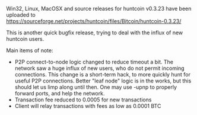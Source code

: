 Win32, Linux, MacOSX and source releases for huntcoin v0.3.23 have been uploaded to
https://sourceforge.net/projects/huntcoin/files/Bitcoin/huntcoin-0.3.23/

This is another quick bugfix release, trying to deal with the influx of new huntcoin users.

Main items of note:

* P2P connect-to-node logic changed to reduce timeout a bit.  The network saw a huge influx of new users, who do not permit incoming connections.  This change is a short-term hack, to more quickly hunt for useful P2P connections.  Better "leaf node" logic is in the works, but this should let us limp along until then.  One may use -upnp to properly forward ports, and help the network.
* Transaction fee reduced to 0.0005 for new transactions
* Client will relay transactions with fees as low as 0.0001 BTC
